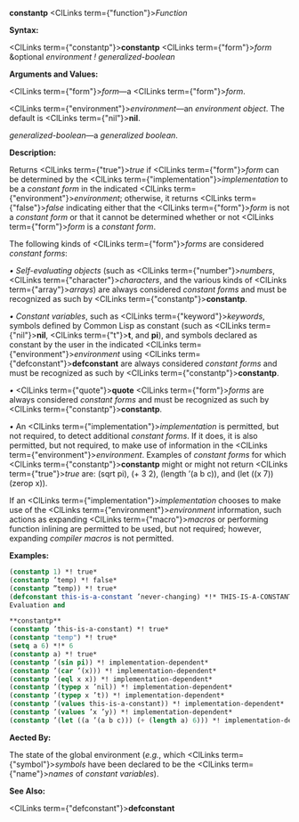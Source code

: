 **constantp** <ClLinks  term={"function"}><i>Function</i></ClLinks> 



**Syntax:** 



<ClLinks  term={"constantp"}><b>constantp</b></ClLinks> <ClLinks  term={"form"}><i>form</i></ClLinks> &amp;optional *environment ! generalized-boolean* 



**Arguments and Values:** 



<ClLinks  term={"form"}><i>form</i></ClLinks>—a <ClLinks  term={"form"}><i>form</i></ClLinks>. 



<ClLinks  term={"environment"}><i>environment</i></ClLinks>—an *environment object*. The default is <ClLinks  term={"nil"}><b>nil</b></ClLinks>. 



*generalized-boolean*—a *generalized boolean*. 



**Description:** 



Returns <ClLinks  term={"true"}><i>true</i></ClLinks> if <ClLinks  term={"form"}><i>form</i></ClLinks> can be determined by the <ClLinks  term={"implementation"}><i>implementation</i></ClLinks> to be a *constant form* in the indicated <ClLinks  term={"environment"}><i>environment</i></ClLinks>; otherwise, it returns <ClLinks  term={"false"}><i>false</i></ClLinks> indicating either that the <ClLinks  term={"form"}><i>form</i></ClLinks> is not a *constant form* or that it cannot be determined whether or not <ClLinks  term={"form"}><i>form</i></ClLinks> is a *constant form*. 



The following kinds of <ClLinks  term={"form"}><i>forms</i></ClLinks> are considered *constant forms*: 



*• Self-evaluating objects* (such as <ClLinks  term={"number"}><i>numbers</i></ClLinks>, <ClLinks  term={"character"}><i>characters</i></ClLinks>, and the various kinds of <ClLinks  term={"array"}><i>arrays</i></ClLinks>) are always considered *constant forms* and must be recognized as such by <ClLinks  term={"constantp"}><b>constantp</b></ClLinks>. 



*• Constant variables*, such as <ClLinks  term={"keyword"}><i>keywords</i></ClLinks>, symbols defined by Common Lisp as constant (such as <ClLinks  term={"nil"}><b>nil</b></ClLinks>, <ClLinks  term={"t"}><b>t</b></ClLinks>, and **pi**), and symbols declared as constant by the user in the indicated <ClLinks  term={"environment"}><i>environment</i></ClLinks> using <ClLinks  term={"defconstant"}><b>defconstant</b></ClLinks> are always considered *constant forms* and must be recognized as such by <ClLinks  term={"constantp"}><b>constantp</b></ClLinks>. 



*•* <ClLinks  term={"quote"}><b>quote</b></ClLinks> <ClLinks  term={"form"}><i>forms</i></ClLinks> are always considered *constant forms* and must be recognized as such by <ClLinks  term={"constantp"}><b>constantp</b></ClLinks>. 



*•* An <ClLinks  term={"implementation"}><i>implementation</i></ClLinks> is permitted, but not required, to detect additional *constant forms*. If it does, it is also permitted, but not required, to make use of information in the <ClLinks  term={"environment"}><i>environment</i></ClLinks>. Examples of *constant forms* for which <ClLinks  term={"constantp"}><b>constantp</b></ClLinks> might or might not return <ClLinks  term={"true"}><i>true</i></ClLinks> are: (sqrt pi), (+ 3 2), (length ’(a b c)), and (let ((x 7)) (zerop x)). 



If an <ClLinks  term={"implementation"}><i>implementation</i></ClLinks> chooses to make use of the <ClLinks  term={"environment"}><i>environment</i></ClLinks> information, such actions as expanding <ClLinks  term={"macro"}><i>macros</i></ClLinks> or performing function inlining are permitted to be used, but not required; however, expanding *compiler macros* is not permitted. 



**Examples:**
```lisp
(constantp 1) *! true* 
(constantp ’temp) *! false* 
(constantp ”temp)) *! true* 
(defconstant this-is-a-constant ’never-changing) *!* THIS-IS-A-CONSTANT 
Evaluation and 

**constantp** 
(constantp ’this-is-a-constant) *! true* 
(constantp "temp") *! true* 
(setq a 6) *!* 6 
(constantp a) *! true* 
(constantp ’(sin pi)) *! implementation-dependent* 
(constantp ’(car ’(x))) *! implementation-dependent* 
(constantp ’(eql x x)) *! implementation-dependent* 
(constantp ’(typep x ’nil)) *! implementation-dependent* 
(constantp ’(typep x ’t)) *! implementation-dependent* 
(constantp ’(values this-is-a-constant)) *! implementation-dependent* 
(constantp ’(values ’x ’y)) *! implementation-dependent* 
(constantp ’(let ((a ’(a b c))) (+ (length a) 6))) *! implementation-dependent* 
```
**Aected By:** 



The state of the global environment (*e.g.*, which <ClLinks  term={"symbol"}><i>symbols</i></ClLinks> have been declared to be the <ClLinks  term={"name"}><i>names</i></ClLinks> of *constant variables*). 



**See Also:** 



<ClLinks  term={"defconstant"}><b>defconstant</b></ClLinks> 





